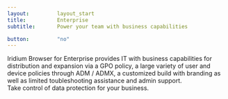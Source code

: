 ```yaml
---
layout:			layout_start
title:			Enterprise
subtitle:		Power your team with business capabilities

button:			"no"
---
```

Iridium Browser for Enterprise provides IT with business capabilities for distribution and expansion via a GPO policy, 
a large variety of user and device policies through ADM / ADMX, a customized build with branding as well as limited 
toubleshooting assistance and admin support.    
Take control of data protection for your business.